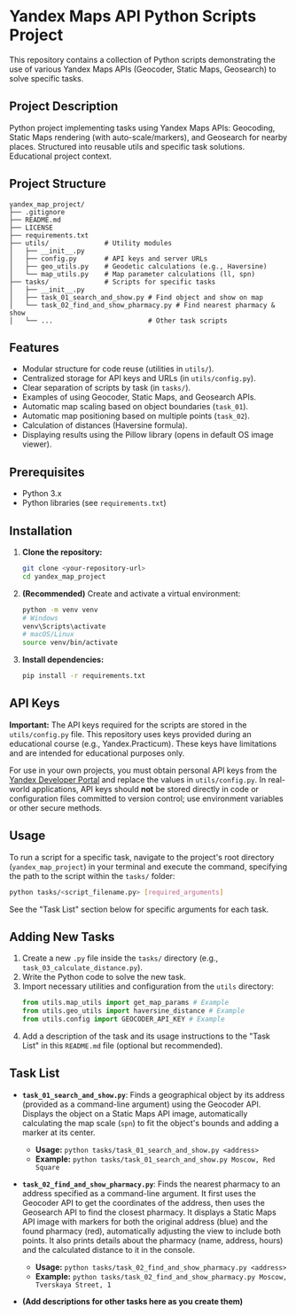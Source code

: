 # Yandex Maps API Python Scripts Project

This repository contains a collection of Python scripts demonstrating the use of various Yandex Maps APIs (Geocoder, Static Maps, Geosearch) to solve specific tasks.

## Project Description

Python project implementing tasks using Yandex Maps APIs: Geocoding, Static Maps rendering (with auto-scale/markers), and Geosearch for nearby places. Structured into reusable utils and specific task solutions. Educational project context.

## Project Structure

```
yandex_map_project/
├── .gitignore
├── README.md
├── LICENSE
├── requirements.txt
├── utils/              # Utility modules
│   ├── __init__.py
│   ├── config.py       # API keys and server URLs
│   ├── geo_utils.py    # Geodetic calculations (e.g., Haversine)
│   └── map_utils.py    # Map parameter calculations (ll, spn)
├── tasks/              # Scripts for specific tasks
│   ├── __init__.py
│   ├── task_01_search_and_show.py # Find object and show on map
│   └── task_02_find_and_show_pharmacy.py # Find nearest pharmacy & show
│   └── ...                        # Other task scripts
```

## Features

*   Modular structure for code reuse (utilities in `utils/`).
*   Centralized storage for API keys and URLs (in `utils/config.py`).
*   Clear separation of scripts by task (in `tasks/`).
*   Examples of using Geocoder, Static Maps, and Geosearch APIs.
*   Automatic map scaling based on object boundaries (`task_01`).
*   Automatic map positioning based on multiple points (`task_02`).
*   Calculation of distances (Haversine formula).
*   Displaying results using the Pillow library (opens in default OS image viewer).

## Prerequisites

*   Python 3.x
*   Python libraries (see `requirements.txt`)

## Installation

1.  **Clone the repository:**
    ```bash
    git clone <your-repository-url>
    cd yandex_map_project
    ```
2.  **(Recommended)** Create and activate a virtual environment:
    ```bash
    python -m venv venv
    # Windows
    venv\Scripts\activate
    # macOS/Linux
    source venv/bin/activate
    ```
3.  **Install dependencies:**
    ```bash
    pip install -r requirements.txt
    ```

## API Keys

**Important:** The API keys required for the scripts are stored in the `utils/config.py` file. This repository uses keys provided during an educational course (e.g., Yandex.Practicum). These keys have limitations and are intended for educational purposes only.

For use in your own projects, you must obtain personal API keys from the [Yandex Developer Portal](https://developer.tech.yandex.ru/) and replace the values in `utils/config.py`. In real-world applications, API keys should **not** be stored directly in code or configuration files committed to version control; use environment variables or other secure methods.

## Usage

To run a script for a specific task, navigate to the project's root directory (`yandex_map_project`) in your terminal and execute the command, specifying the path to the script within the `tasks/` folder:

```bash
python tasks/<script_filename.py> [required_arguments]
```

See the "Task List" section below for specific arguments for each task.

## Adding New Tasks

1.  Create a new `.py` file inside the `tasks/` directory (e.g., `task_03_calculate_distance.py`).
2.  Write the Python code to solve the new task.
3.  Import necessary utilities and configuration from the `utils` directory:
    ```python
    from utils.map_utils import get_map_params # Example
    from utils.geo_utils import haversine_distance # Example
    from utils.config import GEOCODER_API_KEY # Example
    ```
4.  Add a description of the task and its usage instructions to the "Task List" in this `README.md` file (optional but recommended).

## Task List

*   **`task_01_search_and_show.py`**: Finds a geographical object by its address (provided as a command-line argument) using the Geocoder API. Displays the object on a Static Maps API image, automatically calculating the map scale (`spn`) to fit the object's bounds and adding a marker at its center.
    *   **Usage:** `python tasks/task_01_search_and_show.py <address>`
    *   **Example:** `python tasks/task_01_search_and_show.py Moscow, Red Square`

*   **`task_02_find_and_show_pharmacy.py`**: Finds the nearest pharmacy to an address specified as a command-line argument. It first uses the Geocoder API to get the coordinates of the address, then uses the Geosearch API to find the closest pharmacy. It displays a Static Maps API image with markers for both the original address (blue) and the found pharmacy (red), automatically adjusting the view to include both points. It also prints details about the pharmacy (name, address, hours) and the calculated distance to it in the console.
    *   **Usage:** `python tasks/task_02_find_and_show_pharmacy.py <address>`
    *   **Example:** `python tasks/task_02_find_and_show_pharmacy.py Moscow, Tverskaya Street, 1`

*   **(Add descriptions for other tasks here as you create them)**
